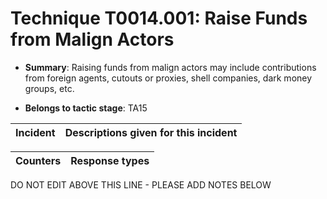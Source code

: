 # Technique T0014.001: Raise Funds from Malign Actors

* **Summary**: Raising funds from malign actors may include contributions from foreign agents, cutouts or proxies, shell companies, dark money groups, etc. 

* **Belongs to tactic stage**: TA15


| Incident | Descriptions given for this incident |
| -------- | -------------------- |



| Counters | Response types |
| -------- | -------------- |


DO NOT EDIT ABOVE THIS LINE - PLEASE ADD NOTES BELOW